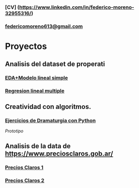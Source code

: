 
### [CV] (https://www.linkedin.com/in/federico-moreno-32955316/)
### [federicomoreno613@gmail.com](federicomoreno613@gmail.com)

# Proyectos

## Analisis del dataset de properati
### [EDA+Modelo lineal simple](https://rpubs.com/fede_moreno613/541034)
### [Regresion lineal multiple](http://rpubs.com/fede_moreno613/549138)


## Creatividad con algoritmos.
### [Ejercicios de Dramaturgia con Python](https://github.com/federicomoreno613/proyectos/blob/master/Creatividad/kafka3.ipynb)
*Prototipo*

## Analisis de la data de https://www.preciosclaros.gob.ar/
### [Precios Claros 1](https://github.com/federicomoreno613/proyectos/blob/master/Precios%20Claros%20CABA/Moreno_Picchetti_DM_TP01.pdf)
### [Precios Claros 2](https://github.com/federicomoreno613/proyectos/blob/master/Precios%20Claros%20CABA/Informe_DM2.pdf)

